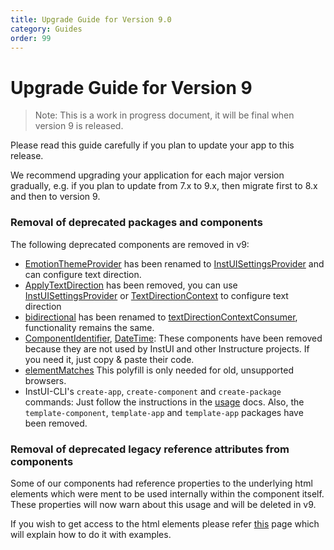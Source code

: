 ```yaml
---
title: Upgrade Guide for Version 9.0
category: Guides
order: 99
---
```


# Upgrade Guide for Version 9

> Note: This is a work in progress document, it will be final when version 9 is released.

Please read this guide carefully if you plan to update your app to this release.

We recommend upgrading your application for each major version gradually, e.g. if you plan to update from 7.x to 9.x, then migrate first to 8.x and then to version 9.

### Removal of deprecated packages and components

The following deprecated components are removed in v9:

- [EmotionThemeProvider](#EmotionThemeProvider) has been renamed to [InstUISettingsProvider](#InstUISettingsProvider) and can configure text direction.
- [ApplyTextDirection](#ApplyTextDirection) has been removed, you can use [InstUISettingsProvider](#InstUISettingsProvider) or [TextDirectionContext](#TextDirectionContext) to configure text direction
- [bidirectional](#bidirectional) has been renamed to [textDirectionContextConsumer](#textDirectionContextConsumer), functionality remains the same.
- [ComponentIdentifier](#ComponentIdentifier), [DateTime](#DateTime): These components have been removed because they are not used by InstUI and other Instructure projects. If you need it, just copy & paste their code.
- [elementMatches](#elementMatches) This polyfill is only needed for old, unsupported browsers.
- InstUI-CLI's `create-app`, `create-component` and `create-package` commands: Just follow the instructions in the [usage](#usage) docs. Also, the `template-component`, `template-app` and `template-app` packages have been removed.

### Removal of deprecated legacy reference attributes from components

Some of our components had reference properties to the underlying html elements which were ment to be used internally within the component itself. These properties will now warn about this usage and will be deleted in v9.

If you wish to get access to the html elements please refer [this](https://instructure.design/#accessing-the-dom) page which will explain how to do it with examples.
